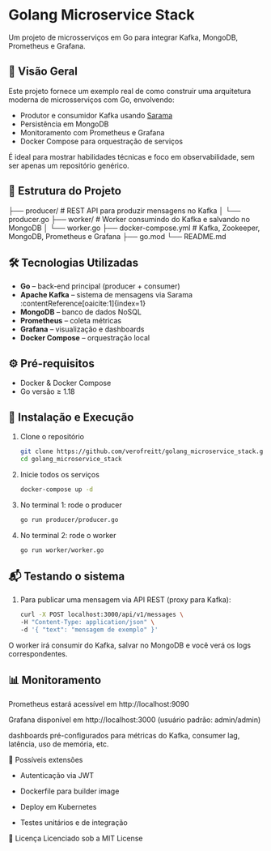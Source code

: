 # Golang Microservice Stack

Um projeto de microsserviços em Go para integrar Kafka, MongoDB, Prometheus e Grafana.

## 🚀 Visão Geral

Este projeto fornece um exemplo real de como construir uma arquitetura moderna de microsserviços com Go, envolvendo:

- Produtor e consumidor Kafka usando [Sarama](https://github.com/Shopify/sarama)
- Persistência em MongoDB
- Monitoramento com Prometheus e Grafana
- Docker Compose para orquestração de serviços

É ideal para mostrar habilidades técnicas e foco em observabilidade, sem ser apenas um repositório genérico.

## 🧱 Estrutura do Projeto

├── producer/ # REST API para produzir mensagens no Kafka
│ └── producer.go
├── worker/ # Worker consumindo do Kafka e salvando no MongoDB
│ └── worker.go
├── docker-compose.yml # Kafka, Zookeeper, MongoDB, Prometheus e Grafana
├── go.mod
└── README.md

## 🛠️ Tecnologias Utilizadas

- **Go** – back-end principal (producer + consumer)
- **Apache Kafka** – sistema de mensagens via Sarama :contentReference[oaicite:1]{index=1}
- **MongoDB** – banco de dados NoSQL
- **Prometheus** – coleta métricas
- **Grafana** – visualização e dashboards
- **Docker Compose** – orquestração local

## ⚙️ Pré-requisitos

- Docker & Docker Compose
- Go versão ≥ 1.18

## 🔧 Instalação e Execução

1. Clone o repositório  
   ```bash
   git clone https://github.com/verofreitt/golang_microservice_stack.git
   cd golang_microservice_stack

2. Inicie todos os serviços
    ```bash
    docker-compose up -d

3. No terminal 1: rode o producer
    ```bash
    go run producer/producer.go

4. No terminal 2: rode o worker
    ```bash
    go run worker/worker.go

## 📬 Testando o sistema
1. Para publicar uma mensagem via API REST (proxy para Kafka):
    ```bash
    curl -X POST localhost:3000/api/v1/messages \
    -H "Content-Type: application/json" \
    -d '{ "text": "mensagem de exemplo" }'

O worker irá consumir do Kafka, salvar no MongoDB e você verá os logs correspondentes.

## 📊 Monitoramento
Prometheus estará acessível em http://localhost:9090

Grafana disponível em http://localhost:3000 (usuário padrão: admin/admin)

dashboards pré-configurados para métricas do Kafka, consumer lag, latência, uso de memória, etc.

🧩 Possíveis extensões

- Autenticação via JWT

- Dockerfile para builder image

- Deploy em Kubernetes

- Testes unitários e de integração

📝 Licença
Licenciado sob a MIT License
